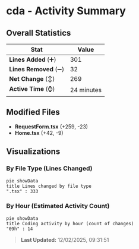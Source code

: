 # cda - Activity Summary 

## Overall Statistics

| Stat                   | Value                                                             |
| ---------------------- | ----------------------------------------------------------------- |
| **Lines Added** (➕)   | 301                                          |
| **Lines Removed** (➖) | 32                                        |
| **Net Change** (↕)    | 269                |
| **Active Time** (⌚)   | 24 minutes |


## Modified Files
- **RequestForm.tsx** (+259, -23)
- **Home.tsx** (+42, -9)

## Visualizations

### By File Type (Lines Changed)

```mermaid
pie showData
title Lines changed by file type
".tsx" : 333
```

### By Hour (Estimated Activity Count)

```mermaid
pie showData
title Coding activity by hour (count of changes)
"09h" : 14
```


> **Last Updated:** 12/02/2025, 09:31:51